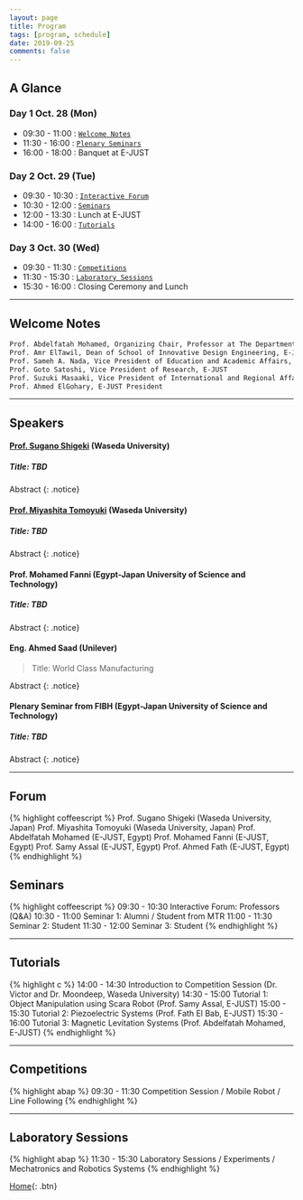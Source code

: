 ```yaml
---
layout: page
title: Program
tags: [program, schedule]
date: 2019-09-25
comments: false
---
```


## A Glance

### Day 1 Oct. 28 (Mon)

* 09:30 - 11:00 : [`Welcome Notes`](#welcome-notes)
* 11:30 - 16:00 : [`Plenary Seminars`](#speakers)
* 16:00 - 18:00 : Banquet at E-JUST

### Day 2 Oct. 29 (Tue)

* 09:30 - 10:30 : [`Interactive Forum`](#forum)
* 10:30 - 12:00 : [`Seminars`](#seminars)
* 12:00 - 13:30 : Lunch at E-JUST
* 14:00 - 16:00 : [`Tutorials`](#tutorials)

### Day 3 Oct. 30 (Wed)

* 09:30 - 11:30 : [`Competitions`](#competitions)
* 11:30 - 15:30 : [`Laboratory Sessions`](#laboratory-sessions)
* 15:30 - 16:00 : Closing Ceremony and Lunch


---

## Welcome Notes

~~~ html
Prof. Abdelfatah Mohamed, Organizing Chair, Professor at The Department of Mechatronics and Robotics, E-JUST
Prof. Amr ElTawil, Dean of School of Innovative Design Engineering, E-JUST
Prof. Sameh A. Nada, Vice President of Education and Academic Affairs, E-JUST
Prof. Goto Satoshi, Vice President of Research, E-JUST
Prof. Suzuki Masaaki, Vice President of International and Regional Affairs, E-JUST
Prof. Ahmed ElGohary, E-JUST President
~~~

---

## Speakers

#### [Prof. Sugano Shigeki](http://www.sugano.mech.waseda.ac.jp/) (Waseda University)

##### Title: TBD

Abstract
{: .notice}

#### [Prof. Miyashita Tomoyuki](http://www.miyashita.mmech.waseda.ac.jp/) (Waseda University)

##### Title: TBD

Abstract
{: .notice}

#### Prof. Mohamed Fanni (Egypt-Japan University of Science and Technology)

##### Title: TBD

Abstract
{: .notice}


#### Eng. Ahmed Saad (Unilever)

> Title: World Class Manufacturing

Abstract
{: .notice}


#### Plenary Seminar from FIBH (Egypt-Japan University of Science and Technology)

##### Title: TBD

Abstract
{: .notice}

---


## Forum

{% highlight coffeescript %}
Prof. Sugano Shigeki (Waseda University, Japan)
Prof. Miyashita Tomoyuki (Waseda University, Japan)
Prof. Abdelfatah Mohamed (E-JUST, Egypt)
Prof. Mohamed Fanni (E-JUST, Egypt)
Prof. Samy Assal (E-JUST, Egypt)
Prof. Ahmed Fath (E-JUST, Egypt)
{% endhighlight %}

## Seminars

{% highlight coffeescript %}
09:30 - 10:30 Interactive Forum: Professors (Q&A)
10:30 - 11:00 Seminar 1: Alumni / Student from MTR
11:00 - 11:30 Seminar 2: Student 
11:30 - 12:00 Seminar 3: Student 
{% endhighlight %}

---

## Tutorials

{% highlight c %}
14:00 - 14:30 Introduction to Competition Session (Dr. Victor and Dr. Moondeep, Waseda University)
14:30 - 15:00 Tutorial 1: Object Manipulation using Scara Robot (Prof. Samy Assal, E-JUST)
15:00 - 15:30 Tutorial 2: Piezoelectric Systems (Prof. Fath El Bab, E-JUST)
15:30 - 16:00 Tutorial 3: Magnetic Levitation Systems (Prof. Abdelfatah Mohamed, E-JUST)
{% endhighlight %}

---

## Competitions

{% highlight abap %}
09:30 - 11:30 Competition Session / Mobile Robot / Line Following
{% endhighlight %}

---

## Laboratory Sessions

{% highlight abap %}
11:30 - 15:30 Laboratory Sessions / Experiments / Mechatronics and Robotics Systems
{% endhighlight %}


[Home](https://pemtr2019.github.io){: .btn}

